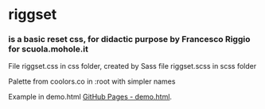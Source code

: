 # riggset
### is a basic reset css, for didactic purpose by Francesco Riggio for scuola.mohole.it

File riggset.css in css folder, created by Sass file riggset.scss in scss folder

Palette from coolors.co in :root with simpler names

Example in demo.html [GitHub Pages - demo.html](https://fflab.github.io/riggset/demo.html).


